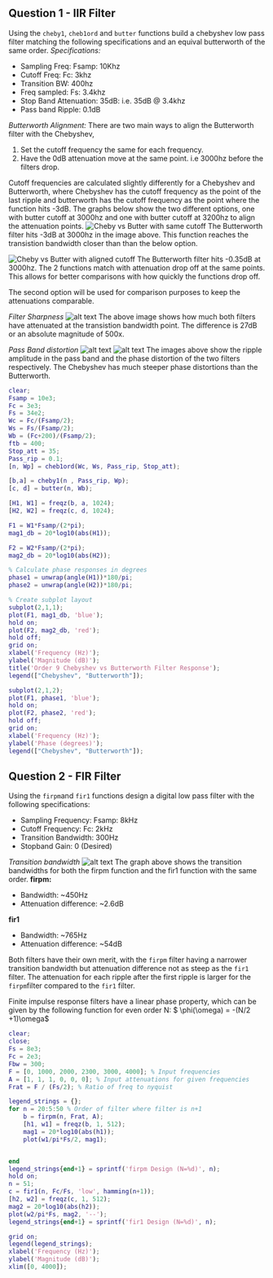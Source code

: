 
## Question 1 - IIR Filter
Using the `cheby1`, `cheb1ord` and `butter` functions build a chebyshev low pass filter matching the following specifications and an equival butterworth of the same order.
*Specifications:*
- Sampling Freq: Fsamp: 10Khz
- Cutoff Freq: Fc: 3khz
- Transition BW: 400hz
- Freq sampled: Fs: 3.4khz
- Stop Band Attenuation: 35dB: i.e. 35dB @ 3.4khz
- Pass band Ripple: 0.1dB

*Butterworth Alignment:*
There are two main ways to align the Butterworth filter with the Chebyshev,
1) Set the cutoff frequency the same for each frequency.
2) Have the 0dB attenuation move at the same point. i.e 3000hz before the filters drop.

Cutoff frequencies are calculated slightly differently for a Chebyshev and Butterworth, where Chebyshev has the cutoff frequency as the point of the last ripple and butterworth has the cutoff frequency as the point where the function hits -3dB.
The graphs below show the two different options, one with butter cutoff at 3000hz and one with butter cutoff at 3200hz to align the attenuation points.
![Cheby vs Butter with same cutoff](image-19.png)
The Butterworth filter hits -3dB at 3000hz in the image above. This function reaches the transistion bandwidth closer than than the below option.

![Cheby vs Butter with aligned cutoff](image-20.png)
The Butterworth filter hits -0.35dB at 3000hz. The 2 functions match with attenuation drop off at the same points. This allows for better comparisons with how quickly the functions drop off.

The second option will be used for comparison purposes to keep the attenuations comparable.

*Filter Sharpness*
![alt text](image-11.png)
The above image shows how much both filters have attenuated at the transistion bandwidth point. The difference is 27dB or an absolute magnitude of 500x.

*Pass Band distortion*
![alt text](image-12.png)
![alt text](image-13.png)
The images above show the ripple amplitude in the pass band and the phase distortion of the two filters respectively. The Chebyshev has much steeper phase distortions than the Butterworth.
``` MATLAB
clear;
Fsamp = 10e3;
Fc = 3e3;
Fs = 34e2;
Wc = Fc/(Fsamp/2);
Ws = Fs/(Fsamp/2);
Wb = (Fc+200)/(Fsamp/2);
ftb = 400;
Stop_att = 35;
Pass_rip = 0.1;
[n, Wp] = cheb1ord(Wc, Ws, Pass_rip, Stop_att);

[b,a] = cheby1(n , Pass_rip, Wp);
[c, d] = butter(n, Wb);

[H1, W1] = freqz(b, a, 1024);
[H2, W2] = freqz(c, d, 1024);

F1 = W1*Fsamp/(2*pi);
mag1_db = 20*log10(abs(H1));

F2 = W2*Fsamp/(2*pi);
mag2_db = 20*log10(abs(H2));

% Calculate phase responses in degrees
phase1 = unwrap(angle(H1))*180/pi;
phase2 = unwrap(angle(H2))*180/pi;

% Create subplot layout
subplot(2,1,1);
plot(F1, mag1_db, 'blue');
hold on;
plot(F2, mag2_db, 'red');
hold off;
grid on;
xlabel('Frequency (Hz)');
ylabel('Magnitude (dB)');
title('Order 9 Chebyshev vs Butterworth Filter Response');
legend(["Chebyshev", "Butterworth"]);

subplot(2,1,2);
plot(F1, phase1, 'blue');
hold on;
plot(F2, phase2, 'red');
hold off;
grid on;
xlabel('Frequency (Hz)');
ylabel('Phase (degrees)');
legend(["Chebyshev", "Butterworth"]);
```
## Question 2 - FIR Filter
Using the `firpm`and `fir1` functions design a digital low pass filter with the following specifications:
- Sampling Frequency: Fsamp: 8kHz
- Cutoff Frequency: Fc: 2kHz
- Transition Bandwidth: 300Hz
- Stopband Gain: 0 (Desired)

*Transition bandwidth*
![alt text](image-14.png)
The graph above shows the transition bandwidths for both the firpm function and the fir1 function with the same order.
**firpm:**
- Bandwidth: ~450Hz
- Attenuation difference: ~2.6dB

**fir1**
- Bandwidth: ~765Hz
- Attenuation difference: ~54dB

Both filters have their own merit, with the `firpm` filter having a narrower transition bandwidth but attenuation difference not as steep as the `fir1` filter. The attenuation for each ripple after the first ripple is larger for the `firpm`filter compared to the `fir1` filter. 

Finite impulse response filters have a linear phase property, which can be given by the following function for even order N:
$ \phi(\omega) = -(N/2 +1)\omega$
``` MATLAB
clear;
close;
Fs = 8e3;
Fc = 2e3;
Fbw = 300;
F = [0, 1000, 2000, 2300, 3000, 4000]; % Input frequencies
A = [1, 1, 1, 0, 0, 0]; % Input attenuations for given frequencies
Frat = F / (Fs/2); % Ratio of freq to nyquist

legend_strings = {};
for n = 20:5:50 % Order of filter where filter is n+1
    b = firpm(n, Frat, A);
    [h1, w1] = freqz(b, 1, 512);
    mag1 = 20*log10(abs(h1));
    plot(w1/pi*Fs/2, mag1);


end
legend_strings{end+1} = sprintf('firpm Design (N=%d)', n);
hold on;
n = 51;
c = fir1(n, Fc/Fs, 'low', hamming(n+1));
[h2, w2] = freqz(c, 1, 512);
mag2 = 20*log10(abs(h2));
plot(w2/pi*Fs, mag2, '--');
legend_strings{end+1} = sprintf('fir1 Design (N=%d)', n);

grid on;
legend(legend_strings);
xlabel('Frequency (Hz)');
ylabel('Magnitude (dB)');
xlim([0, 4000]);

```